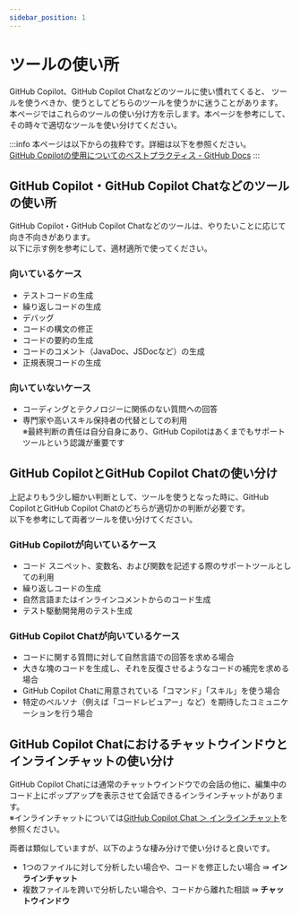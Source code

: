 ```yaml
---
sidebar_position: 1
---
```


# ツールの使い所

GitHub Copilot、GitHub Copilot Chatなどのツールに使い慣れてくると、
ツールを使うべきか、使うとしてどちらのツールを使うかに迷うことがあります。<br/>
本ページではこれらのツールの使い分け方を示します。本ページを参考にして、その時々で適切なツールを使い分けてください。

:::info
本ページは以下からの抜粋です。詳細は以下を参照ください。<br/>
[GitHub Copilotの使用についてのベストプラクティス - GitHub Docs](https://docs.github.com/ja/copilot/using-github-copilot/best-practices-for-using-github-copilot)
:::

## GitHub Copilot・GitHub Copilot Chatなどのツールの使い所

GitHub Copilot・GitHub Copilot Chatなどのツールは、やりたいことに応じて向き不向きがあります。<br/>
以下に示す例を参考にして、適材適所で使ってください。

### 向いているケース

- テストコードの生成
- 繰り返しコードの生成
- デバッグ
- コードの構文の修正
- コードの要約の生成
- コードのコメント（JavaDoc、JSDocなど）の生成
- 正規表現コードの生成

### 向いていないケース

- コーディングとテクノロジーに関係のない質問への回答
- 専門家や高いスキル保持者の代替としての利用<br/>
  ※最終判断の責任は自分自身にあり、GitHub Copilotはあくまでもサポートツールという認識が重要です

## GitHub CopilotとGitHub Copilot Chatの使い分け

上記よりもう少し細かい判断として、ツールを使うとなった時に、GitHub CopilotとGitHub Copilot Chatのどちらが適切かの判断が必要です。<br/>
以下を参考にして両者ツールを使い分けてください。

### GitHub Copilotが向いているケース

- コード スニペット、変数名、および関数を記述する際のサポートツールとしての利用
- 繰り返しコードの生成
- 自然言語またはインラインコメントからのコード生成
- テスト駆動開発用のテスト生成

### GitHub Copilot Chatが向いているケース

- コードに関する質問に対して自然言語での回答を求める場合
- 大きな塊のコードを生成し、それを反復させるようなコードの補完を求める場合
- GitHub Copilot Chatに用意されている「コマンド」「スキル」を使う場合
- 特定のペルソナ（例えば「コードレビュアー」など）を期待したコミュニケーションを行う場合

## GitHub Copilot Chatにおけるチャットウインドウとインラインチャットの使い分け

GitHub Copilot Chatには通常のチャットウインドウでの会話の他に、編集中のコード上にポップアップを表示させて会話できるインラインチャットがあります。<br/>
※インラインチャットについては[GitHub Copilot Chat ＞ インラインチャット](../08_vscode-extention/02_github-copilot-chat/05_inline-chat.md)を参照ください。

両者は類似していますが、以下のような棲み分けで使い分けると良いです。

- 1つのファイルに対して分析したい場合や、コードを修正したい場合 ⇛ **インラインチャット**
- 複数ファイルを跨いで分析したい場合や、コードから離れた相談 ⇛ **チャットウインドウ**
